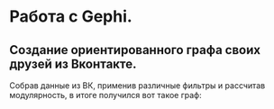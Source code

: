 # Работа с Gephi.
## Создание ориентированного графа своих друзей из Вконтакте.

Собрав данные из ВК, применив различные фильтры и рассчитав модулярность, в итоге получился вот такое граф:

